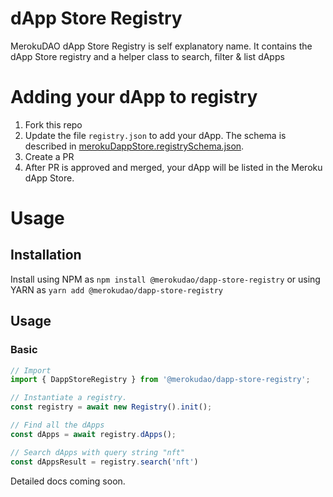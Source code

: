 # dApp Store Registry

MerokuDAO dApp Store Registry is self explanatory name. It contains
the dApp Store registry and a helper class to search, filter & list dApps

# Adding your dApp to registry

1. Fork this repo
2. Update the file `registry.json` to add your dApp. The schema is described in [merokuDappStore.registrySchema.json](src/merokuDappStore.registrySchema.json).
3. Create a PR
4. After PR is approved and merged, your dApp will be listed in the Meroku dApp Store.


# Usage

## Installation

Install using NPM as `npm install @merokudao/dapp-store-registry` or using YARN as
`yarn add @merokudao/dapp-store-registry`

## Usage

### Basic


```typescript
// Import
import { DappStoreRegistry } from '@merokudao/dapp-store-registry';

// Instantiate a registry.
const registry = await new Registry().init();

// Find all the dApps
const dApps = await registry.dApps();

// Search dApps with query string "nft"
const dAppsResult = registry.search('nft')

```

Detailed docs coming soon.
